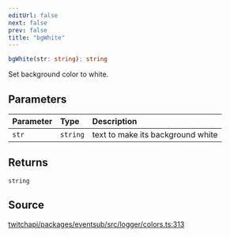 ```yaml
---
editUrl: false
next: false
prev: false
title: "bgWhite"
---
```


```ts
bgWhite(str: string): string
```

Set background color to white.

## Parameters

| Parameter | Type | Description |
| :------ | :------ | :------ |
| `str` | `string` | text to make its background white |

## Returns

`string`

## Source

[twitchapi/packages/eventsub/src/logger/colors.ts:313](https://github.com/pablornc/twitchapi//blob/b274026/packages/eventsub/src/logger/colors.ts#L313)
